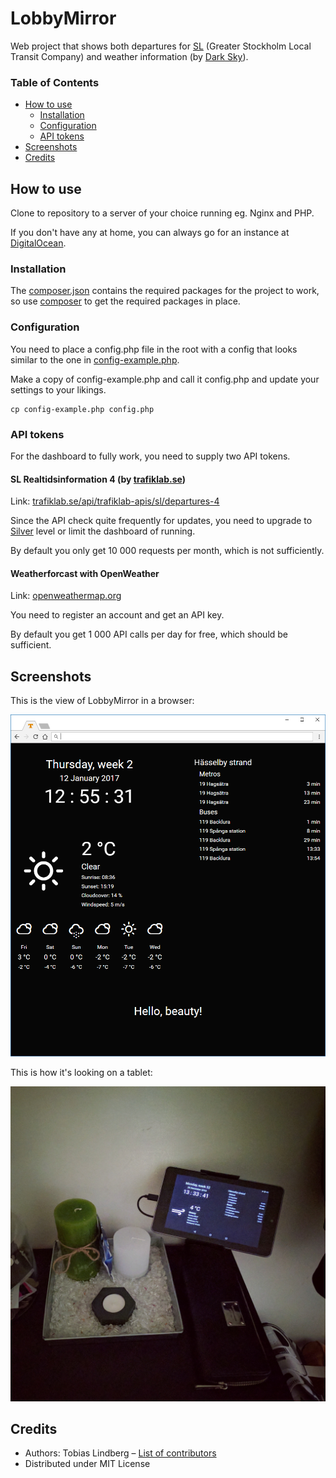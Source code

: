 # LobbyMirror

Web project that shows both departures for [SL](https://sl.se) (Greater Stockholm Local Transit Company) and weather information (by [Dark Sky](https://darksky.net)).

### Table of Contents

- [How to use](#how-to-use)
  - [Installation](#installation)
  - [Configuration](#configuration)
  - [API tokens](#api-tokens)
- [Screenshots](#screenshots)
- [Credits](#credits)

## How to use

Clone to repository to a server of your choice running eg. Nginx and PHP.

If you don't have any at home, you can always go for an instance at [DigitalOcean](https://m.do.co/c/452a006a298d).

### Installation

The [composer.json](./composer.json) contains the required packages for the project to work, so use [composer](https://getcomposer.org) to get the required packages in place.

### Configuration

You need to place a config.php file in the root with a config that looks similar to the one in [config-example.php](./config-example.php).

Make a copy of config-example.php and call it config.php and update your settings to your likings.

```shell
cp config-example.php config.php
```

### API tokens

For the dashboard to fully work, you need to supply two API tokens.

#### SL Realtidsinformation 4 (by [trafiklab.se](https://www.trafiklab.se))

Link: [trafiklab.se/api/trafiklab-apis/sl/departures-4](https://developer.trafiklab.se/api/sl-realtidsinformation-4)

Since the API check quite frequently for updates, you need to upgrade to [Silver](https://developer.trafiklab.se/api/sl-realtidsinformation-4) level or limit the dashboard of running.

By default you only get 10 000 requests per month, which is not sufficiently.

#### Weatherforcast with OpenWeather

Link: [openweathermap.org](https://openweathermap.org)

You need to register an account and get an API key.

By default you get 1 000 API calls per day for free, which should be sufficient.

## Screenshots

This is the view of LobbyMirror in a browser:

![LobbyMirror in a browser](./screenshots/lobbymirror.png)

This is how it's looking on a tablet:

![LobbyMirror on a tablet](./screenshots/lobbymirror-tablet.jpg)



## Credits

- Authors: Tobias Lindberg – [List of contributors](https://github.com/tobiasehlert/LobbyMirror/graphs/contributors)
- Distributed under MIT License
